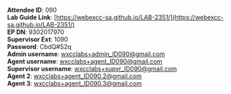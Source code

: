
**Attendee ID**: 090  
**Lab Guide Link**: [https://webexcc-sa.github.io/LAB-2351/](https://webexcc-sa.github.io/LAB-2351/)  
**EP DN**: 9302017970  
**Supervisor Ext**: 1090  
**Password**: CbdQ#S2q  
**Admin username**: wxcclabs+admin_ID090@gmail.com  
**Agent username**: wxcclabs+agent_ID090@gmail.com  
**Supervisor username**: wxcclabs+supvr_ID090@gmail.com  
**Agent 2**: wxcclabs+agent_ID090.2@gmail.com  
**Agent 3**: wxcclabs+agent_ID090.3@gmail.com  
